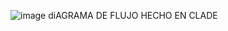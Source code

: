 ![image](https://user-images.githubusercontent.com/107580905/188681969-bcbc1342-0f38-49c7-b479-d3c06cbd80bb.png)
diAGRAMA DE FLUJO HECHO EN CLADE
